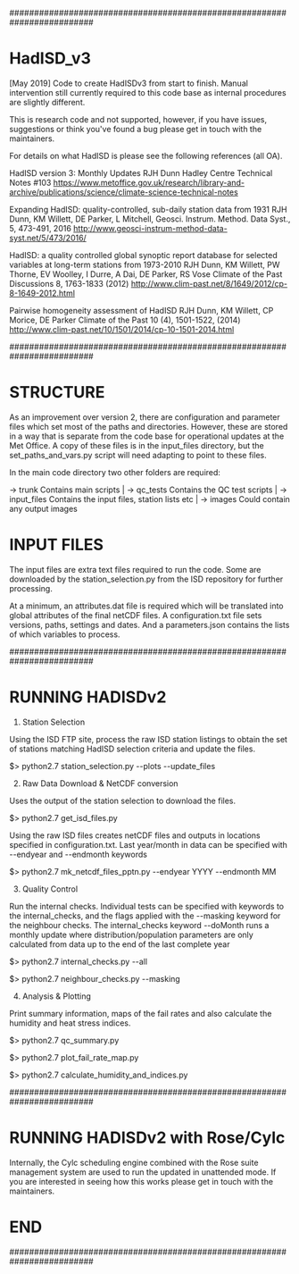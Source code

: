 #########################################################################
# HadISD_v3

[May 2019]
Code to create HadISDv3 from start to finish.  Manual intervention still
currently required to this code base as internal procedures are slightly
different.

This is research code and not supported, however, if you have issues,
suggestions or think you've found a bug please get in touch with the
maintainers.

For details on what HadISD is please see the following references (all OA).

HadISD version 3: Monthly Updates
RJH Dunn
Hadley Centre Technical Notes #103
https://www.metoffice.gov.uk/research/library-and-archive/publications/science/climate-science-technical-notes

Expanding HadISD: quality-controlled, sub-daily station data from 1931
RJH Dunn, KM Willett, DE Parker, L Mitchell,
Geosci. Instrum. Method. Data Syst., 5, 473-491, 2016
http://www.geosci-instrum-method-data-syst.net/5/473/2016/

HadISD: a quality controlled global synoptic report database for selected
variables at long-term stations from 1973-2010 
RJH Dunn, KM Willett, PW Thorne, EV Woolley, I Durre, A Dai, DE Parker, RS Vose
Climate of the Past Discussions 8, 1763-1833 (2012)
http://www.clim-past.net/8/1649/2012/cp-8-1649-2012.html

Pairwise homogeneity assessment of HadISD
RJH Dunn, KM Willett, CP Morice, DE Parker
Climate of the Past 10 (4), 1501-1522, (2014)
http://www.clim-past.net/10/1501/2014/cp-10-1501-2014.html

#########################################################################
# STRUCTURE

As an improvement over version 2, there are configuration and parameter files
which set most of the paths and directories.  However, these are stored in a way
that is separate from the code base for operational updates at the Met Office. 
A copy of these files is in the input_files directory, but the
set_paths_and_vars.py script will need adapting to point to these files.

In the main code directory two other folders are required:

-> trunk                        Contains main scripts
   |
    -> qc_tests			Contains the QC test scripts
   |
    -> input_files		Contains the input files, station lists etc
   |
    -> images			Could contain any output images

# INPUT FILES

The input files are extra text files required to run the code.  Some are
downloaded by the station_selection.py from the ISD repository for further
processing.  

At a minimum, an attributes.dat file is required which will be
translated into global attributes of the final netCDF files.  A
configuration.txt file sets versions, paths, settings and dates. And a
parameters.json contains the lists of which variables to process.


#########################################################################
# RUNNING HADISDv2

1) Station Selection

Using the ISD FTP site, process the raw ISD station listings to obtain the set
of stations matching HadISD selection criteria and update the files.  

$> python2.7 station_selection.py --plots --update_files


2) Raw Data Download & NetCDF conversion

Uses the output of the station selection to download the files.  

$> python2.7 get_isd_files.py

Using the raw ISD files creates netCDF files and outputs in locations specified
in configuration.txt.  Last year/month in data can be specified with --endyear and
--endmonth keywords

$> python2.7 mk_netcdf_files_pptn.py --endyear YYYY --endmonth MM


3) Quality Control

Run the internal checks.  Individual tests can be
specified with keywords to the internal_checks, and the flags applied with the
--masking keyword for the neighbour checks.  The internal_checks keyword
--doMonth runs a monthly update where distribution/population parameters are
only calculated from data up to the end of the last complete year

$> python2.7 internal_checks.py --all

$> python2.7 neighbour_checks.py --masking

4) Analysis & Plotting

Print summary information, maps of the fail rates and also calculate the
humidity and heat stress indices.

$> python2.7 qc_summary.py

$> python2.7 plot_fail_rate_map.py

$> python2.7 calculate_humidity_and_indices.py


#########################################################################
# RUNNING HADISDv2 with Rose/Cylc

Internally, the Cylc scheduling engine combined with the Rose suite management
system are used to run the updated in unattended mode.  If you are interested in
seeing how this works please get in touch with the maintainers.


# END
#########################################################################
